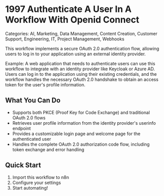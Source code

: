 # 1997 Authenticate A User In A Workflow With Openid Connect

Categories: AI, Marketing, Data Management, Content Creation, Customer Support, Engineering, IT, Project Management, Webhooks

This workflow implements a secure OAuth 2.0 authentication flow, allowing users to log in to your application using an external identity provider.

Example: A web application that needs to authenticate users can use this workflow to integrate with an identity provider like Keycloak or Azure AD. Users can log in to the application using their existing credentials, and the workflow handles the necessary OAuth 2.0 handshake to obtain an access token for the user's profile information.

## What You Can Do
- Supports both PKCE (Proof Key for Code Exchange) and traditional OAuth 2.0 flows
- Retrieves user profile information from the identity provider's userinfo endpoint
- Provides a customizable login page and welcome page for the authenticated user
- Handles the complete OAuth 2.0 authorization code flow, including token exchange and error handling

## Quick Start
1. Import this workflow to n8n
2. Configure your settings
3. Start automating!


